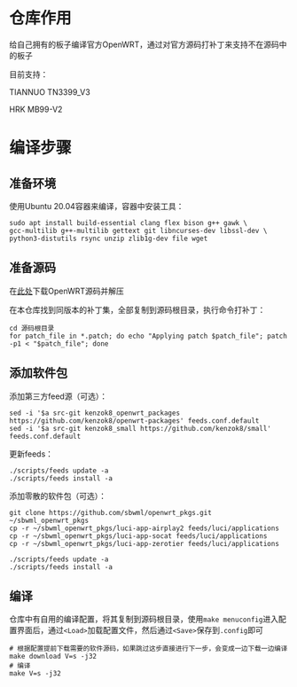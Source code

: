 # 仓库作用

给自己拥有的板子编译官方OpenWRT，通过对官方源码打补丁来支持不在源码中的板子

目前支持：

TIANNUO TN3399_V3

HRK MB99-V2

# 编译步骤

## 准备环境

使用Ubuntu 20.04容器来编译，容器中安装工具：

```
sudo apt install build-essential clang flex bison g++ gawk \
gcc-multilib g++-multilib gettext git libncurses-dev libssl-dev \
python3-distutils rsync unzip zlib1g-dev file wget
```

## 准备源码

在[此处](https://github.com/openwrt/openwrt/releases)下载OpenWRT源码并解压

在本仓库找到同版本的补丁集，全部复制到源码根目录，执行命令打补丁：

```
cd 源码根目录
for patch_file in *.patch; do echo "Applying patch $patch_file"; patch -p1 < "$patch_file"; done
```

## 添加软件包

添加第三方feed源（可选）：

```
sed -i '$a src-git kenzok8_openwrt_packages https://github.com/kenzok8/openwrt-packages' feeds.conf.default
sed -i '$a src-git kenzok8_small https://github.com/kenzok8/small' feeds.conf.default
```

更新feeds：

```
./scripts/feeds update -a
./scripts/feeds install -a
```

添加零散的软件包（可选）：

```
git clone https://github.com/sbwml/openwrt_pkgs.git ~/sbwml_openwrt_pkgs
cp -r ~/sbwml_openwrt_pkgs/luci-app-airplay2 feeds/luci/applications
cp -r ~/sbwml_openwrt_pkgs/luci-app-socat feeds/luci/applications
cp -r ~/sbwml_openwrt_pkgs/luci-app-zerotier feeds/luci/applications

./scripts/feeds update -a
./scripts/feeds install -a
```

## 编译

仓库中有自用的编译配置，将其复制到源码根目录，使用`make menuconfig`进入配置界面后，通过`<Load>`加载配置文件，然后通过`<Save>`保存到`.config`即可

```
# 根据配置提前下载需要的软件源码，如果跳过这步直接进行下一步，会变成一边下载一边编译
make download V=s -j32
# 编译
make V=s -j32
```

